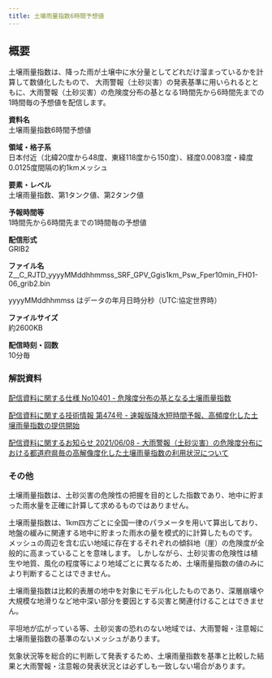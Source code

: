 ```yaml
---
title: 土壌雨量指数6時間予想値
---
```


## 概要
土壌雨量指数は、降った雨が土壌中に水分量としてどれだけ溜まっているかを計算して数値化したもので、
大雨警報（土砂災害）の発表基準に用いられるとともに、大雨警報（土砂災害）の危険度分布の基となる1時間先から6時間先までの1時間毎の予想値を配信します。

**資料名** <br/>
土壌雨量指数6時間予想値

**領域・格子系** <br/>
日本付近（北緯20度から48度、東経118度から150度）、経度0.0083度・緯度0.0125度間隔の約1kmメッシュ

**要素・レベル** <br/>
土壌雨量指数、第1タンク値、第2タンク値

**予報時間等** <br/>
1時間先から6時間先までの1時間毎の予想値

**配信形式** <br/>
GRIB2

**ファイル名** <br/>
Z__C_RJTD_yyyyMMddhhmmss_SRF_GPV_Ggis1km_Psw_Fper10min_FH01-06_grib2.bin

yyyyMMddhhmmss はデータの年月日時分秒（UTC:協定世界時）

**ファイルサイズ** <br/>
約2600KB

**配信時刻・回数** <br/>
10分毎

### 解説資料
[配信資料に関する仕様 No10401 - 危険度分布の基となる土壌雨量指数](https://www.data.jma.go.jp/suishin/shiyou/pdf/no10401)


[配信資料に関する技術情報 第474号 - 速報版降水短時間予報、高頻度化した土壌雨量指数の提供開始](https://dmdata.jp/docs/jma/technical/474.pdf)


[配信資料に関するお知らせ 2021/06/08 - 大雨警報（土砂災害）の危険度分布における都道府県毎の高解像度化した土壌雨量指数の利用状況について](https://dmdata.jp/docs/jma/notice/20210608a.pdf)

### その他

土壌雨量指数は、土砂災害の危険性の把握を目的とした指数であり、地中に貯まった雨水量を正確に計算して求めるものではありません。

土壌雨量指数は、1km四方ごとに全国一律のパラメータを用いて算出しており、地盤の緩みに関連する地中に貯まった雨水の量を模式的に計算したものです。
メッシュの周辺を含む広い地域に存在するそれぞれの傾斜地（崖）の危険度が全般的に高まっていることを意味します。
しかしながら、土砂災害の危険性は植生や地質、風化の程度等により地域ごとに異なるため、土壌雨量指数の値のみにより判断することはできません。

土壌雨量指数は比較的表層の地中を対象にモデル化したものであり、深層崩壊や大規模な地滑りなど地中深い部分を要因とする災害と関連付けることはできません。

平坦地が広がっている等、土砂災害の恐れのない地域では、大雨警報・注意報に土壌雨量指数の基準のないメッシュがあります。

気象状況等を総合的に判断して発表するため、土壌雨量指数を基準と比較した結果と大雨警報・注意報の発表状況とは必ずしも一致しない場合があります。
